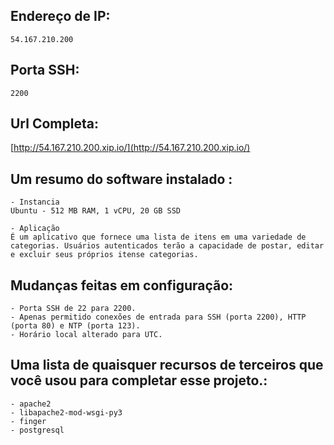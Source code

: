 ## Endereço de IP:

`54.167.210.200`

## Porta SSH:

`2200`

## Url Completa:

[http://54.167.210.200.xip.io/](http://54.167.210.200.xip.io/)

## Um resumo do software instalado :

```
- Instancia
Ubuntu - 512 MB RAM, 1 vCPU, 20 GB SSD

- Aplicação
É um aplicativo que fornece uma lista de itens em uma variedade de categorias. Usuários autenticados terão a capacidade de postar, editar e excluir seus próprios itense categorias.
```

## Mudanças feitas em configuração:

```
- Porta SSH de 22 para 2200.
- Apenas permitido conexões de entrada para SSH (porta 2200), HTTP (porta 80) e NTP (porta 123).
- Horário local alterado para UTC.
```

## Uma lista de quaisquer recursos de terceiros que você usou para completar esse projeto.:

```
- apache2
- libapache2-mod-wsgi-py3
- finger
- postgresql
```

